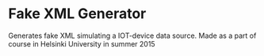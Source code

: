 # Fake XML Generator
Generates fake XML simulating a IOT-device data source.
Made as a part of course in Helsinki University in summer 2015
